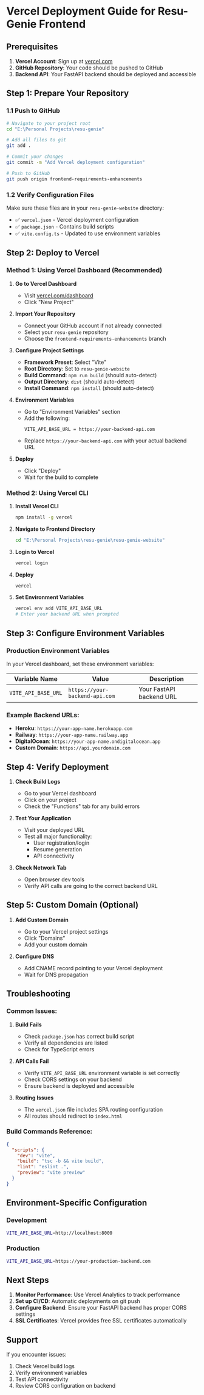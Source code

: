 # Vercel Deployment Guide for Resu-Genie Frontend

## Prerequisites

1. **Vercel Account**: Sign up at [vercel.com](https://vercel.com)
2. **GitHub Repository**: Your code should be pushed to GitHub
3. **Backend API**: Your FastAPI backend should be deployed and accessible

## Step 1: Prepare Your Repository

### 1.1 Push to GitHub
```bash
# Navigate to your project root
cd "E:\Personal Projects\resu-genie"

# Add all files to git
git add .

# Commit your changes
git commit -m "Add Vercel deployment configuration"

# Push to GitHub
git push origin frontend-requirements-enhancements
```

### 1.2 Verify Configuration Files
Make sure these files are in your `resu-genie-website` directory:
- ✅ `vercel.json` - Vercel deployment configuration
- ✅ `package.json` - Contains build scripts
- ✅ `vite.config.ts` - Updated to use environment variables

## Step 2: Deploy to Vercel

### Method 1: Using Vercel Dashboard (Recommended)

1. **Go to Vercel Dashboard**
   - Visit [vercel.com/dashboard](https://vercel.com/dashboard)
   - Click "New Project"

2. **Import Your Repository**
   - Connect your GitHub account if not already connected
   - Select your `resu-genie` repository
   - Choose the `frontend-requirements-enhancements` branch

3. **Configure Project Settings**
   - **Framework Preset**: Select "Vite"
   - **Root Directory**: Set to `resu-genie-website`
   - **Build Command**: `npm run build` (should auto-detect)
   - **Output Directory**: `dist` (should auto-detect)
   - **Install Command**: `npm install` (should auto-detect)

4. **Environment Variables**
   - Go to "Environment Variables" section
   - Add the following:
     ```
     VITE_API_BASE_URL = https://your-backend-api.com
     ```
   - Replace `https://your-backend-api.com` with your actual backend URL

5. **Deploy**
   - Click "Deploy"
   - Wait for the build to complete

### Method 2: Using Vercel CLI

1. **Install Vercel CLI**
   ```bash
   npm install -g vercel
   ```

2. **Navigate to Frontend Directory**
   ```bash
   cd "E:\Personal Projects\resu-genie\resu-genie-website"
   ```

3. **Login to Vercel**
   ```bash
   vercel login
   ```

4. **Deploy**
   ```bash
   vercel
   ```

5. **Set Environment Variables**
   ```bash
   vercel env add VITE_API_BASE_URL
   # Enter your backend URL when prompted
   ```

## Step 3: Configure Environment Variables

### Production Environment Variables
In your Vercel dashboard, set these environment variables:

| Variable Name | Value | Description |
|---------------|-------|-------------|
| `VITE_API_BASE_URL` | `https://your-backend-api.com` | Your FastAPI backend URL |

### Example Backend URLs:
- **Heroku**: `https://your-app-name.herokuapp.com`
- **Railway**: `https://your-app-name.railway.app`
- **DigitalOcean**: `https://your-app-name.ondigitalocean.app`
- **Custom Domain**: `https://api.yourdomain.com`

## Step 4: Verify Deployment

1. **Check Build Logs**
   - Go to your Vercel dashboard
   - Click on your project
   - Check the "Functions" tab for any build errors

2. **Test Your Application**
   - Visit your deployed URL
   - Test all major functionality:
     - User registration/login
     - Resume generation
     - API connectivity

3. **Check Network Tab**
   - Open browser dev tools
   - Verify API calls are going to the correct backend URL

## Step 5: Custom Domain (Optional)

1. **Add Custom Domain**
   - Go to your Vercel project settings
   - Click "Domains"
   - Add your custom domain

2. **Configure DNS**
   - Add CNAME record pointing to your Vercel deployment
   - Wait for DNS propagation

## Troubleshooting

### Common Issues:

1. **Build Fails**
   - Check `package.json` has correct build script
   - Verify all dependencies are listed
   - Check for TypeScript errors

2. **API Calls Fail**
   - Verify `VITE_API_BASE_URL` environment variable is set correctly
   - Check CORS settings on your backend
   - Ensure backend is deployed and accessible

3. **Routing Issues**
   - The `vercel.json` file includes SPA routing configuration
   - All routes should redirect to `index.html`

### Build Commands Reference:
```json
{
  "scripts": {
    "dev": "vite",
    "build": "tsc -b && vite build",
    "lint": "eslint .",
    "preview": "vite preview"
  }
}
```

## Environment-Specific Configuration

### Development
```bash
VITE_API_BASE_URL=http://localhost:8000
```

### Production
```bash
VITE_API_BASE_URL=https://your-production-backend.com
```

## Next Steps

1. **Monitor Performance**: Use Vercel Analytics to track performance
2. **Set up CI/CD**: Automatic deployments on git push
3. **Configure Backend**: Ensure your FastAPI backend has proper CORS settings
4. **SSL Certificates**: Vercel provides free SSL certificates automatically

## Support

If you encounter issues:
1. Check Vercel build logs
2. Verify environment variables
3. Test API connectivity
4. Review CORS configuration on backend
